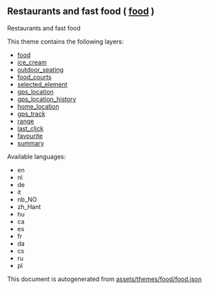 [//]: # (WARNING: this file is automatically generated. Please find the sources at the bottom and edit those sources)

 Restaurants and fast food ( [food](https://mapcomplete.org/food) ) 
--------------------------------------------------------------------



Restaurants and fast food

This theme contains the following layers:



  - [food](../Layers/food.md)
  - [ice_cream](../Layers/ice_cream.md)
  - [outdoor_seating](../Layers/outdoor_seating.md)
  - [food_courts](../Layers/food_courts.md)
  - [selected_element](../Layers/selected_element.md)
  - [gps_location](../Layers/gps_location.md)
  - [gps_location_history](../Layers/gps_location_history.md)
  - [home_location](../Layers/home_location.md)
  - [gps_track](../Layers/gps_track.md)
  - [range](../Layers/range.md)
  - [last_click](../Layers/last_click.md)
  - [favourite](../Layers/favourite.md)
  - [summary](../Layers/summary.md)


Available languages:



  - en
  - nl
  - de
  - it
  - nb_NO
  - zh_Hant
  - hu
  - ca
  - es
  - fr
  - da
  - cs
  - ru
  - pl
 

This document is autogenerated from [assets/themes/food/food.json](https://github.com/pietervdvn/MapComplete/blob/develop/assets/themes/food/food.json)
